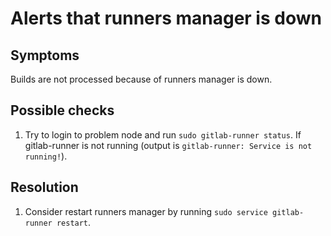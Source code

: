 # Alerts that runners manager is down

## Symptoms

Builds are not processed because of runners manager is down.

## Possible checks

1. Try to login to problem node and run `sudo gitlab-runner status`. If gitlab-runner is not running (output is `gitlab-runner: Service is not running!`).

## Resolution

1. Consider restart runners manager by running `sudo service gitlab-runner restart`.
